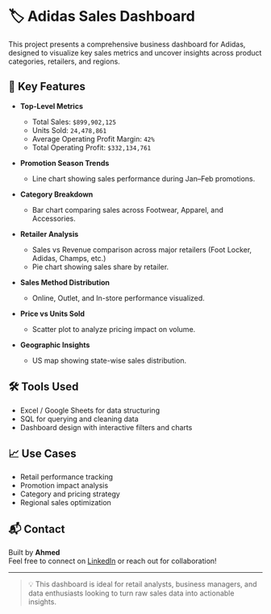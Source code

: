 # 🏷️ Adidas Sales Dashboard

This project presents a comprehensive business dashboard for Adidas, designed to visualize key sales metrics and uncover insights across product categories, retailers, and regions.

## 📌 Key Features

- **Top-Level Metrics**  
  - Total Sales: `$899,902,125`  
  - Units Sold: `24,478,861`  
  - Average Operating Profit Margin: `42%`  
  - Total Operating Profit: `$332,134,761`

- **Promotion Season Trends**  
  - Line chart showing sales performance during Jan–Feb promotions.

- **Category Breakdown**  
  - Bar chart comparing sales across Footwear, Apparel, and Accessories.

- **Retailer Analysis**  
  - Sales vs Revenue comparison across major retailers (Foot Locker, Adidas, Champs, etc.)
  - Pie chart showing sales share by retailer.

- **Sales Method Distribution**  
  - Online, Outlet, and In-store performance visualized.

- **Price vs Units Sold**  
  - Scatter plot to analyze pricing impact on volume.

- **Geographic Insights**  
  - US map showing state-wise sales distribution.

## 🛠️ Tools Used

- Excel / Google Sheets for data structuring  
- SQL for querying and cleaning data  
- Dashboard design with interactive filters and charts

## 📈 Use Cases

- Retail performance tracking  
- Promotion impact analysis  
- Category and pricing strategy  
- Regional sales optimization

## 📬 Contact

Built by **Ahmed**  
Feel free to connect on [LinkedIn](https://www.linkedin.com) or reach out for collaboration!

---

> 💡 This dashboard is ideal for retail analysts, business managers, and data enthusiasts looking to turn raw sales data into actionable insights.
